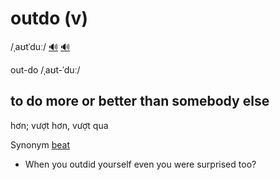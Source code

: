 # outdo (v)

/ˌaʊtˈduː/ [🔊](https://www.oxfordlearnersdictionaries.com/media/english/uk_pron/o/out/outdo/outdo__gb_1.mp3) [🔊](https://www.oxfordlearnersdictionaries.com/media/english/us_pron/o/out/outdo/outdo__us_1.mp3)

out-do /ˌaʊt-ˈduː/

## to do more or better than somebody else

hơn; vượt hơn, vượt qua

Synonym [beat]()

- When you outdid yourself even you were surprised too?